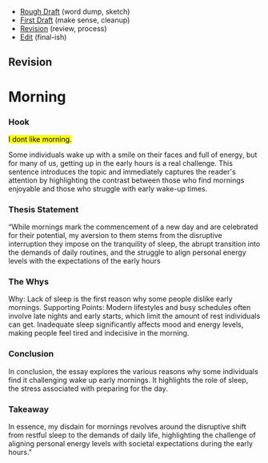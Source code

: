 - [Rough Draft](rough-draft.md) (word dump, sketch)
- [First Draft](first-draft.md) (make sense, cleanup)
- [Revision](revision.md) (review, process)
- [Edit](index.md) (final-ish)

## Revision

# Morning

### Hook

<mark>I dont like morning.</mark>

Some individuals wake up with a smile on their faces and full of energy, but for many of us, getting up in the early hours is a real challenge. This sentence introduces the topic and immediately captures the reader's attention by highlighting the contrast between those who find mornings enjoyable and those who struggle with early wake-up times.


### Thesis Statement

“While mornings mark the commencement of a new day and are celebrated for their potential, my aversion to them stems from the disruptive interruption they impose on the tranquility of sleep, the abrupt transition into the demands of daily routines, and the struggle to align personal energy levels with the expectations of the early hours


### The Whys

Why: Lack of sleep is the first reason why some people dislike early mornings.
Supporting Points: Modern lifestyles and busy schedules often involve late nights and early starts, which limit the amount of rest individuals can get.
Inadequate sleep significantly affects mood and energy levels, making people feel tired and indecisive in the morning.


### Conclusion

In conclusion, the essay explores the various reasons why some individuals find it challenging wake up early mornings. It highlights the role of sleep, the stress associated with preparing for the day.


### Takeaway

In essence, my disdain for mornings revolves around the disruptive shift from restful sleep to the demands of daily life, highlighting the challenge of aligning personal energy levels with societal expectations during the early hours."
